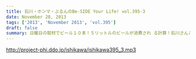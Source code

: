 ```yaml
---
title: 石川・ホンマ・ぶるんのBe-SIDE Your Life! vol.395-3
date: November 28, 2013
tags: ['2013', 'November 2013', 'vol.395']
draft: false
summary: 日曜日の取材でビール１０本！５リットルのビールが消費され る計算！石川さんとカトーさんの恐るべき週末。肝臓が鉄でできているに違いない～～大丈夫なのかなぁぁ。ＮＡＭＡＥ
---
```


http://project-phi.ddo.jp/ishikawa/ishikawa395_3.mp3